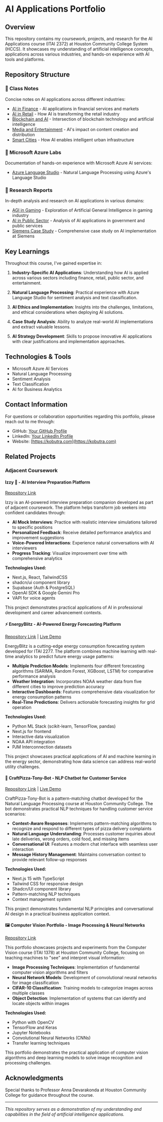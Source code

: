 # AI Applications Portfolio

## Overview

This repository contains my coursework, projects, and research for the AI Applications course (ITAI 2372) at Houston Community College System (HCCS). It showcases my understanding of artificial intelligence concepts, applications across various industries, and hands-on experience with AI tools and platforms.

## Repository Structure

### 📂 Class Notes

Concise notes on AI applications across different industries:

- [AI in Finance](./classnotes/ai-in-finance.md) - AI applications in financial services and markets
- [AI in Retail](./classnotes/ai-in-retail.md) - How AI is transforming the retail industry
- [Blockchain and AI](./classnotes/blockchain-and-ai.md) - Intersection of blockchain technology and artificial intelligence
- [Media and Entertainment](./classnotes/media-entertainment.md) - AI's impact on content creation and distribution
- [Smart Cities](./classnotes/smart-cities.md) - How AI enables intelligent urban infrastructure

### 📂 Microsoft Azure Labs

Documentation of hands-on experience with Microsoft Azure AI services:

- [Azure Language Studio](./mslabs/language-studio.md) - Natural Language Processing using Azure's Language Studio

### 📂 Research Reports

In-depth analysis and research on AI applications in various domains:

- [AGI in Gaming](./reports/agi-in-gaming.md) - Exploration of Artificial General Intelligence in gaming industry
- [AI in Public Sector](./reports/ai-in-pubsec.md) - Analysis of AI applications in government and public services
- [Siemens Case Study](./reports/siemens.md) - Comprehensive case study on AI implementation at Siemens

## Key Learnings

Throughout this course, I've gained expertise in:

1. **Industry-Specific AI Applications**: Understanding how AI is applied across various sectors including finance, retail, public sector, and entertainment.

2. **Natural Language Processing**: Practical experience with Azure Language Studio for sentiment analysis and text classification.

3. **AI Ethics and Implementation**: Insights into the challenges, limitations, and ethical considerations when deploying AI solutions.

4. **Case Study Analysis**: Ability to analyze real-world AI implementations and extract valuable lessons.

5. **AI Strategy Development**: Skills to propose innovative AI applications with clear justifications and implementation approaches.

## Technologies & Tools

- Microsoft Azure AI Services
- Natural Language Processing
- Sentiment Analysis
- Text Classification
- AI for Business Analytics

## Contact Information

For questions or collaboration opportunities regarding this portfolio, please reach out to me through:

- GitHub: [Your GitHub Profile](https://github.com/henrykobutra)
- LinkedIn: [Your LinkedIn Profile](https://www.linkedin.com/in/henrykobutra/)
- Website: [https://kobutra.com](https://kobutra.com)

## Related Projects

### Adjacent Coursework

#### Izzy 🤖 - AI Interview Preparation Platform

[Repository Link](https://github.com/henrykobutra/izzy-02)

Izzy is an AI-powered interview preparation companion developed as part of adjacent coursework. The platform helps transform job seekers into confident candidates through:

- **AI Mock Interviews**: Practice with realistic interview simulations tailored to specific positions
- **Personalized Feedback**: Receive detailed performance analytics and improvement suggestions
- **Voice-Powered Interactions**: Experience natural conversations with AI interviewers
- **Progress Tracking**: Visualize improvement over time with comprehensive analytics

**Technologies Used:**

- Next.js, React, TailwindCSS
- shadcn/ui component library
- Supabase (Auth & PostgreSQL)
- OpenAI SDK & Google Gemini Pro
- VAPI for voice agents

This project demonstrates practical applications of AI in professional development and career advancement contexts.

#### ⚡ EnergyBlitz - AI-Powered Energy Forecasting Platform

[Repository Link](https://github.com/henrykobutra/energyblitz) | [Live Demo](https://energyblitz.vercel.app)

EnergyBlitz is a cutting-edge energy consumption forecasting system developed for ITAI 2277. The platform combines machine learning with real-time analytics to predict future energy usage patterns:

- **Multiple Prediction Models**: Implements four different forecasting algorithms (SARIMA, Random Forest, XGBoost, LSTM) for comparative performance analysis
- **Weather Integration**: Incorporates NOAA weather data from five different cities to improve prediction accuracy
- **Interactive Dashboards**: Features comprehensive data visualization for energy consumption patterns
- **Real-Time Predictions**: Delivers actionable forecasting insights for grid operation

**Technologies Used:**

- Python ML Stack (scikit-learn, TensorFlow, pandas)
- Next.js for frontend
- Interactive data visualization
- NOAA API integration
- PJM Interconnection datasets

This project showcases practical applications of AI and machine learning in the energy sector, demonstrating how data science can address real-world utility challenges.

#### 🍕 CraftPizza-Tony-Bot - NLP Chatbot for Customer Service

[Repository Link](https://github.com/henrykobutra/craftpizza-tony-bot) | [Live Demo](https://craftpizza-tony-bot.vercel.app)

CraftPizza-Tony-Bot is a pattern-matching chatbot developed for the Natural Language Processing course at Houston Community College. The bot demonstrates practical NLP techniques for handling customer service scenarios:

- **Context-Aware Responses**: Implements pattern-matching algorithms to recognize and respond to different types of pizza delivery complaints
- **Natural Language Understanding**: Processes customer inquiries about late deliveries, wrong orders, cold food, and missing items
- **Conversational UI**: Features a modern chat interface with seamless user interaction
- **Message History Management**: Maintains conversation context to provide relevant follow-up responses

**Technologies Used:**

- Next.js 15 with TypeScript
- Tailwind CSS for responsive design
- Shadcn/UI component library
- Pattern-matching NLP techniques
- Context management system

This project demonstrates fundamental NLP principles and conversational AI design in a practical business application context.

#### 🖼️ Computer Vision Portfolio - Image Processing & Neural Networks

[Repository Link](https://github.com/henrykobutra/itai-1378-portfolio)

This portfolio showcases projects and experiments from the Computer Vision course (ITAI 1378) at Houston Community College, focusing on teaching machines to "see" and interpret visual information:

- **Image Processing Techniques**: Implementation of fundamental computer vision algorithms and filters
- **Neural Network Models**: Development of convolutional neural networks for image classification
- **CIFAR-10 Classification**: Training models to categorize images across multiple classes
- **Object Detection**: Implementation of systems that can identify and locate objects within images

**Technologies Used:**

- Python with OpenCV
- TensorFlow and Keras
- Jupyter Notebooks
- Convolutional Neural Networks (CNNs)
- Transfer learning techniques

This portfolio demonstrates the practical application of computer vision algorithms and deep learning models to solve image recognition and processing challenges.

## Acknowledgments

Special thanks to Professor Anna Devarakonda at Houston Community College for guidance throughout the course.

---

_This repository serves as a demonstration of my understanding and capabilities in the field of artificial intelligence applications._
